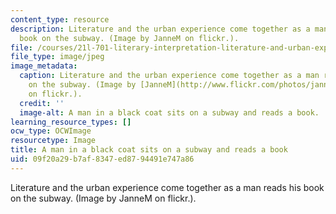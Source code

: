```yaml
---
content_type: resource
description: Literature and the urban experience come together as a man reads his
  book on the subway. (Image by JanneM on flickr.).
file: /courses/21l-701-literary-interpretation-literature-and-urban-experience-spring-2009/09f20a29b7af8347ed8794491e747a86_21l-701s09-th.jpg
file_type: image/jpeg
image_metadata:
  caption: Literature and the urban experience come together as a man reads his book
    on the subway. (Image by [JanneM](http://www.flickr.com/photos/jannem/2168133933/)
    on flickr.).
  credit: ''
  image-alt: A man in a black coat sits on a subway and reads a book.
learning_resource_types: []
ocw_type: OCWImage
resourcetype: Image
title: A man in a black coat sits on a subway and reads a book
uid: 09f20a29-b7af-8347-ed87-94491e747a86
---
```

Literature and the urban experience come together as a man reads his book on the subway. (Image by JanneM on flickr.).

